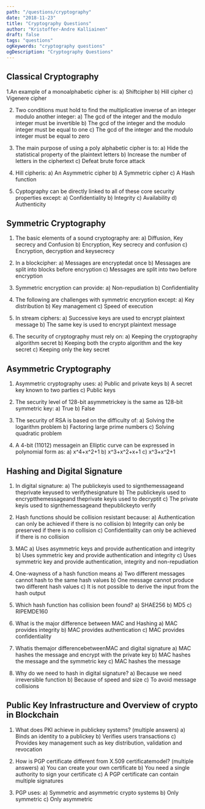 ```yaml
---
path: "/questions/cryptography"
date: "2018-11-23"
title: "Cryptography Questions"
author: "Kristoffer-Andre Kalliainen"
draft: false
tags: "questions"
ogKeywords: "cryptography questions"
ogDescription: "Cryptography Questions"
---
```


## Classical Cryptography

1.An example of a monoalphabetic cipher is:
a) Shiftcipher
b) Hill cipher
c) Vigenere cipher

2. Two conditions must hold to find the multiplicative inverse of an integer modulo another integer:
   a) The gcd of the integer and the modulo integer must be invertible
   b) The gcd of the integer and the modulo integer must be equal to one
   c) The gcd of the integer and the modulo integer must be equal to zero

3. The main purpose of using a poly alphabetic cipher is to:
   a) Hide the statistical property of the plaintext letters
   b) Increase the number of letters in the ciphertext
   c) Defeat brute force attack

4. Hill cipheris:
   a) An Asymmetric cipher
   b) A Symmetric cipher
   c) A Hash function

5. Cyptography can be directly linked to all of these core security properties except:
   a) Confidentiality
   b) Integrity
   c) Availability
   d) Authenticity

## Symmetric Cryptography

1. The basic elements of a sound cryptography are:
   a) Diffusion, Key secrecy and Confusion
   b) Encryption, Key secrecy and confusion
   c) Encryption, decryption and keysecrecy

2. In a blockcipher:
   a) Messages are encryptedat once
   b) Messages are split into blocks before encryption
   c) Messages are split into two before encryption

3. Symmetric encryption can provide:
   a) Non-repudiation
   b) Confidentiality

4. The following are challenges with symmetric encryption except:
   a) Key distribution
   b) Key management
   c) Speed of execution

5. In stream ciphers:
   a) Successive keys are used to encrypt plaintext message
   b) The same key is used to encrypt plaintext message

6. The security of cryptography must rely on:
   a) Keeping the cryptography algorithm secret
   b) Keeping both the crypto algorithm and the key secret
   c) Keeping only the key secret

## Asymmetric Cryptography

1. Asymmetric cryptography uses:
   a) Public and private keys
   b) A secret key known to two parties
   c) Public keys

2. The security level of 128-bit asymmetrickey is the same as 128-bit symmetric key:
   a) True
   b) False

3. The security of RSA is based on the difficulty of:
   a) Solving the logarithm problem
   b) Factoring large prime numbers
   c) Solving quadratic problem

4. A 4-bit (11012) messagein an Elliptic curve can be expressed in polynomial form as:
   a) x^4+x^2+1
   b) x^3+x^2+x+1
   c) x^3+x^2+1

## Hashing and Digital Signature

1. In digital signature:
   a) The publickeyis used to signthemessageand theprivate keyused to verifythesignature
   b) The publickeyis used to encryptthemessageand theprivate keyis used to decryptit
   c) The private keyis used to signthemessageand thepublickeyto verify

2. Hash functions should be collision resistant because:
   a) Authentication can only be achieved if there is no collision
   b) Integrity can only be preserved if there is no collision
   c) Confidentiality can only be achieved if there is no collision

3. MAC
   a) Uses asymmetric keys and provide authentication and integrity
   b) Uses symmetric key and provide authentication and integrity
   c) Uses symmetric key and provide authentication, integrity and non-repudiation

4. One-wayness of a hash function means
   a) Two different messages cannot hash to the same hash values
   b) One message cannot produce two different hash values
   c) It is not possible to derive the input from the hash output

5. Which hash function has collision been found?
   a) SHAE256
   b) MD5
   c) RIPEMDE160

6. What is the major difference between MAC and Hashing
   a) MAC provides integrity
   b) MAC provides authentication
   c) MAC provides confidentiality

7. Whatis themajor differencebetweenMAC and digital signature
   a) MAC hashes the message and encrypt with the private key
   b) MAC hashes the message and the symmetric key
   c) MAC hashes the message

8. Why do we need to hash in digital signature?
   a) Because we need irreversible function
   b) Because of speed and size
   c) To avoid message collisions

## Public Key Infrastructure and Overview of crypto in Blockchain

1. What does PKI achieve in publickey systems? (multiple answers)
   a) Binds an identity to a publickey
   b) Verifies users transactions
   c) Provides key management such as key distribution, validation and revocation

2. How is PGP certificate different from X.509 certificatemodel? (multiple answers)
   a) You can create your own certificate
   b) You need a single authority to sign your certificate
   c) A PGP certificate can contain multiple signatures

3. PGP uses:
   a) Symmetric and asymmetric crypto systems
   b) Only symmetric
   c) Only asymmetric
